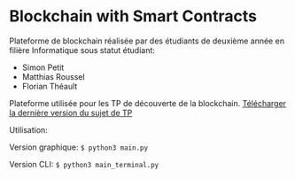 # Blockchain with Smart Contracts

Plateforme de blockchain réalisée par des étudiants de deuxième année en filière Informatique sous statut étudiant:
- Simon Petit
- Matthias Roussel
- Florian Théault

Plateforme utilisée pour les TP de découverte de la blockchain. [Télécharger la dernière version du sujet de TP](https://www.ecole.ensicaen.fr/~roussel/blockchain/tpblockchain/tp.pdf)

Utilisation:

Version graphique:
```$ python3 main.py```

Version CLI:
```$ python3 main_terminal.py```
